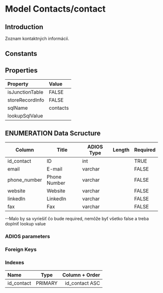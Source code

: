 # Model Contacts/contact

## Introduction

Zoznam kontaktných informácií.

## Constants

## Properties

| Property        | Value    |
| :-------------- | :------- |
| isJunctionTable | FALSE    |
| storeRecordInfo | FALSE    |
| sqlName         | contacts |
| lookupSqlValue  |          |

## ENUMERATION Data Scructure

| Column       | Title        | ADIOS Type | Length | Required |
| ------------ | ------------ | ---------- | ------ | -------- |
| id_contact   | ID           | int        |        | TRUE     |
| email        | E-mail       | varchar    |        | FALSE    |
| phone_number | Phone Number | varchar    |        | FALSE    |
| website      | Website      | varchar    |        | FALSE    |
| linkedIn     | LinkedIn     | varchar    |        | FALSE    |
| fax          | Fax          | varchar    |        | FALSE    |

--Malo by sa vyriešiť čo bude required, nemôže byť všetko false a treba doplniť lookup value

### ADIOS parameters

### Foreign Keys

### Indexes

| Name       |  Type   | Column + Order |
| :--------- | :-----: | -------------: |
| id_contact | PRIMARY | id_contact ASC |
